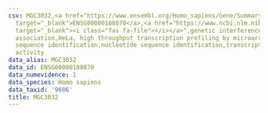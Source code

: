 ```yaml
---
csv: MGC3032,<a href="https://www.ensembl.org/Homo_sapiens/Gene/Summary?db=core;g=ENSG00000188070"
  target="_blank">ENSG00000188070</a>,<a href="https://www.ncbi.nlm.nih.gov/pubmed/17216044"
  target="_blank"><i class="fas fa-file"></i></a>",genetic interference,functional
  association,HeLa, high throughput transcription profiling by microarray,nucleotide
  sequence identification,nucleotide sequence identification,transcriptional regulation,down-regulates
  activity
data_alias: MGC3032
data_id: ENSG00000188070
data_numevidence: 1
data_species: Homo sapiens
data_taxid: '9606'
title: MGC3032
---
```

